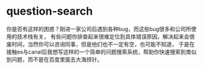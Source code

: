 # question-search
你是否有这样的困惑？刚进一家公司后遇到各种bug，而这些bug很多和公司所使用的技术栈有关，
有些问题你排查起来很难定位到具体错误原因，解决起来会很废时间，当然你可以咨询同事，但是他们也不一定有空，也可能不知道，
于是在接触es与canal后我想写这样的一个简单的问题搜索系统，帮助你快速搜索到类似到问题，而不是在百度里面去大海捞针。
